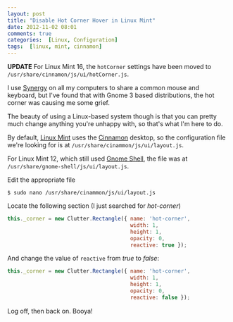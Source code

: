 ```yaml
---
layout: post
title: "Disable Hot Corner Hover in Linux Mint"
date: 2012-11-02 08:01
comments: true
categories:  [Linux, Configuration]
tags:  [linux, mint, cinnamon]
---
```


**UPDATE** For Linux Mint 16, the `hotCorner` settings have been moved to `/usr/share/cinnamon/js/ui/hotCorner.js`.

I use [Synergy](http://www.synergy-foss.org) on all my computers to share a common mouse and keyboard, but I've found that with Gnome 3 based distributions, the hot corner was causing me some grief.

The beauty of using a Linux-based system though is that you can pretty much change anything you're unhappy with, so that's what I'm here to do.

<!-- more -->

By default, [Linux Mint](http://linuxmint.com) uses the [Cinnamon](http://cinnamon.linuxmint.com) desktop, so the configuration file we're looking for is at `/usr/share/cinammon/js/ui/layout.js`.

For Linux Mint 12, which still used [Gnome Shell](https://live.gnome.org/GnomeShell), the file was at `/usr/share/gnome-shell/js/ui/layout.js`.

Edit the appropriate file

    $ sudo nano /usr/share/cinammon/js/ui/layout.js

Locate the following section (I just searched for _hot-corner_)

``` javascript
this._corner = new Clutter.Rectangle({ name: 'hot-corner',
                                       width: 1,
                                       height: 1,
                                       opacity: 0,
                                       reactive: true });
```

And change the value of `reactive` from _true_ to _false_:

``` javascript
this._corner = new Clutter.Rectangle({ name: 'hot-corner',
                                       width: 1,
                                       height: 1,
                                       opacity: 0,
                                       reactive: false });
```

Log off, then back on. Booya!